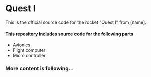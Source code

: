 # Quest I

This is the official source code for the rocket "Quest I" from [name].

#### This repository includes source code for the following parts

- Avionics
- Flight computer
- Micro controller

### More content is following...
